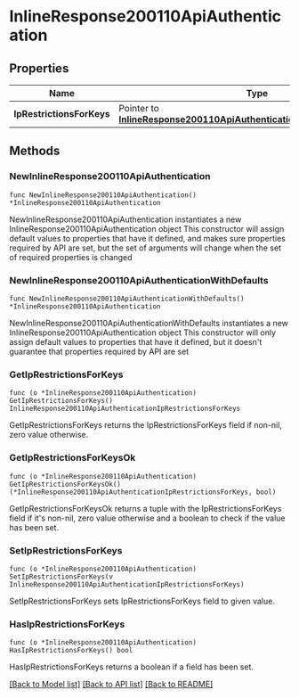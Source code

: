 # InlineResponse200110ApiAuthentication

## Properties

Name | Type | Description | Notes
------------ | ------------- | ------------- | -------------
**IpRestrictionsForKeys** | Pointer to [**InlineResponse200110ApiAuthenticationIpRestrictionsForKeys**](InlineResponse200110ApiAuthenticationIpRestrictionsForKeys.md) |  | [optional] 

## Methods

### NewInlineResponse200110ApiAuthentication

`func NewInlineResponse200110ApiAuthentication() *InlineResponse200110ApiAuthentication`

NewInlineResponse200110ApiAuthentication instantiates a new InlineResponse200110ApiAuthentication object
This constructor will assign default values to properties that have it defined,
and makes sure properties required by API are set, but the set of arguments
will change when the set of required properties is changed

### NewInlineResponse200110ApiAuthenticationWithDefaults

`func NewInlineResponse200110ApiAuthenticationWithDefaults() *InlineResponse200110ApiAuthentication`

NewInlineResponse200110ApiAuthenticationWithDefaults instantiates a new InlineResponse200110ApiAuthentication object
This constructor will only assign default values to properties that have it defined,
but it doesn't guarantee that properties required by API are set

### GetIpRestrictionsForKeys

`func (o *InlineResponse200110ApiAuthentication) GetIpRestrictionsForKeys() InlineResponse200110ApiAuthenticationIpRestrictionsForKeys`

GetIpRestrictionsForKeys returns the IpRestrictionsForKeys field if non-nil, zero value otherwise.

### GetIpRestrictionsForKeysOk

`func (o *InlineResponse200110ApiAuthentication) GetIpRestrictionsForKeysOk() (*InlineResponse200110ApiAuthenticationIpRestrictionsForKeys, bool)`

GetIpRestrictionsForKeysOk returns a tuple with the IpRestrictionsForKeys field if it's non-nil, zero value otherwise
and a boolean to check if the value has been set.

### SetIpRestrictionsForKeys

`func (o *InlineResponse200110ApiAuthentication) SetIpRestrictionsForKeys(v InlineResponse200110ApiAuthenticationIpRestrictionsForKeys)`

SetIpRestrictionsForKeys sets IpRestrictionsForKeys field to given value.

### HasIpRestrictionsForKeys

`func (o *InlineResponse200110ApiAuthentication) HasIpRestrictionsForKeys() bool`

HasIpRestrictionsForKeys returns a boolean if a field has been set.


[[Back to Model list]](../README.md#documentation-for-models) [[Back to API list]](../README.md#documentation-for-api-endpoints) [[Back to README]](../README.md)


